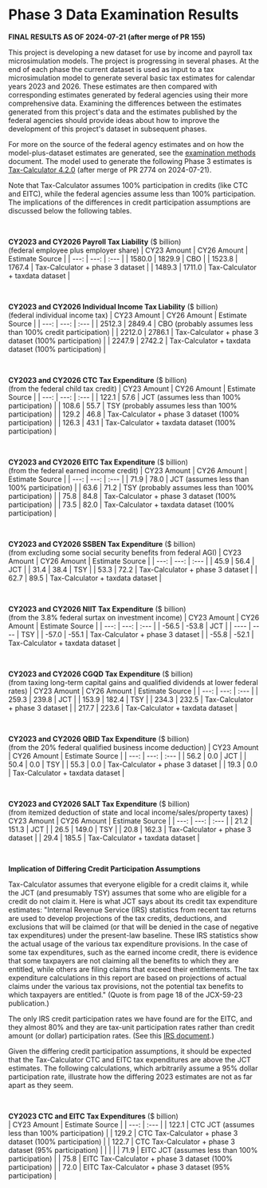 Phase 3 Data Examination Results
================================

**FINAL RESULTS AS OF 2024-07-21 (after merge of PR 155)**

This project is developing a new dataset for use by income and payroll
tax microsimulation models.  The project is progressing in several
phases.  At the end of each phase the current dataset is used as input
to a tax microsimulation model to generate several basic tax
estimates for calendar years 2023 and 2026.  These estimates are
then compared with corresponding estimates generated by federal
agencies using their more comprehensive data.  Examining the
differences between the estimates generated from this project's data
and the estimates published by the federal agencies should provide
ideas about how to improve the development of this project's dataset
in subsequent phases.

For more on the source of the federal agency estimates and on how the
model-plus-dataset estimates are generated, see the [examination
methods](./methods.md) document.  The model used to generate the
following Phase 3 estimates is [Tax-Calculator
4.2.0]((https://github.com/PSLmodels/Tax-Calculator)) (after merge of
PR 2774 on 2024-07-21).

Note that Tax-Calculator assumes 100% participation in credits (like
CTC and EITC), while the federal agencies assume less than 100%
participation.  The implications of the differences in credit
participation assumptions are discussed below the following tables.

<br>

**CY2023 and CY2026 Payroll Tax Liability** ($ billion)<br>
(federal employee plus employer share)
| CY23 Amount | CY26 Amount | Estimate Source |
| ---:   | ---:   | :---   |
| 1580.0 | 1829.9 | CBO    |
| 1523.8 | 1767.4 | Tax-Calculator + phase 3 dataset |
| 1489.3 | 1711.0 | Tax-Calculator + taxdata dataset |

<br>

**CY2023 and CY2026 Individual Income Tax Liability** ($ billion)<br>
(federal individual income tax)
| CY23 Amount | CY26 Amount | Estimate Source |
| ---:   | ---:   | :---   |
| 2512.3 | 2849.4 | CBO (probably assumes less than 100% credit participation) |
| 2212.0 | 2786.1 | Tax-Calculator + phase 3 dataset (100% participation) |
| 2247.9 | 2742.2 | Tax-Calculator + taxdata dataset (100% participation) |

<br>

**CY2023 and CY2026 CTC Tax Expenditure** ($ billion)<br>
(from the federal child tax credit)
| CY23 Amount | CY26 Amount | Estimate Source |
| ---:   | ---:   | :---   |
| 122.1  | 57.6   | JCT (assumes less than 100% participation) |
| 108.6  | 55.7   | TSY (probably assumes less than 100% participation) |
| 129.2  | 46.8   | Tax-Calculator + phase 3 dataset (100% participation) |
| 126.3  | 43.1   | Tax-Calculator + taxdata dataset (100% participation) |

<br>

**CY2023 and CY2026 EITC Tax Expenditure** ($ billion)<br>
(from the federal earned income credit)
| CY23 Amount | CY26 Amount | Estimate Source |
| ---:   | ---:   | :---   |
| 71.9   | 78.0   | JCT (assumes less than 100% participation) |
| 63.6   | 71.2   | TSY (probably assumes less than 100% participation) |
| 75.8   | 84.8   | Tax-Calculator + phase 3 dataset (100% participation) |
| 73.5   | 82.0   | Tax-Calculator + taxdata dataset (100% participation) |

<br>

**CY2023 and CY2026 SSBEN Tax Expenditure** ($ billion)<br>
(from excluding some social security benefits from federal AGI)
| CY23 Amount | CY26 Amount | Estimate Source |
| ---:   | ---:   | :---   |
| 45.9   |  56.4  | JCT    |
| 31.4   |  38.4  | TSY    |
| 53.3   |  72.2  | Tax-Calculator + phase 3 dataset |
| 62.7   |  89.5  | Tax-Calculator + taxdata dataset |

<br>

**CY2023 and CY2026 NIIT Tax Expenditure** ($ billion)<br>
(from the 3.8% federal surtax on investment income)
| CY23 Amount | CY26 Amount | Estimate Source |
| ---:   | ---:   | :---   |
| -56.5  | -53.8  | JCT    |
|  ----  |  ----  | TSY    |
| -57.0  | -55.1  | Tax-Calculator + phase 3 dataset |
| -55.8  | -52.1  | Tax-Calculator + taxdata dataset |

<br>

**CY2023 and CY2026 CGQD Tax Expenditure** ($ billion)<br>
(from taxing long-term capital gains and qualified dividends at lower federal rates)
| CY23 Amount | CY26 Amount | Estimate Source |
| ---:   | ---:   | :---   |
| 259.3  | 239.8  | JCT    |
| 153.9  | 182.4  | TSY    |
| 234.3  | 232.5  | Tax-Calculator + phase 3 dataset |
| 217.7  | 223.6  | Tax-Calculator + taxdata dataset |

<br>

**CY2023 and CY2026 QBID Tax Expenditure** ($ billion)<br>
(from the 20% federal qualified business income deduction)
| CY23 Amount | CY26 Amount | Estimate Source |
| ---:   | ---:   | :---   |
| 56.2   |  0.0   | JCT    |
| 50.4   |  0.0   | TSY    |
| 55.3   |  0.0   | Tax-Calculator + phase 3 dataset |
| 19.3   |  0.0   | Tax-Calculator + taxdata dataset |

<br>

**CY2023 and CY2026 SALT Tax Expenditure** ($ billion)<br>
(from itemized deduction of state and local income/sales/property taxes)
| CY23 Amount | CY26 Amount | Estimate Source |
| ---:   | ---:   | :---   |
|  21.2  | 151.3  | JCT    |
|  26.5  | 149.0  | TSY    |
|  20.8  | 162.3  | Tax-Calculator + phase 3 dataset |
|  29.4  | 185.5  | Tax-Calculator + taxdata dataset |

<br>

**Implication of Differing Credit Participation Assumptions**

Tax-Calculator assumes that everyone eligible for a credit claims it,
while the JCT (and presumably TSY) assumes that some who are eligible
for a credit do not claim it.  Here is what JCT says about its credit
tax expenditure estimates: "Internal Revenue Service (IRS) statistics
from recent tax returns are used to develop projections of the tax
credits, deductions, and exclusions that will be claimed (or that will
be denied in the case of negative tax expenditures) under the
present-law baseline.  These IRS statistics show the actual usage of
the various tax expenditure provisions.  In the case of some tax
expenditures, such as the earned income credit, there is evidence that
some taxpayers are not claiming all the benefits to which they are
entitled, while others are filing claims that exceed their
entitlements.  The tax expenditure calculations in this report are
based on projections of actual claims under the various tax
provisions, not the potential tax benefits to which taxpayers are
entitled." (Quote is from page 18 of the JCX-59-23 publication.)

The only IRS credit participation rates we have found are for the
EITC, and they almost 80% and they are tax-unit participation rates
rather than credit amount (or dollar) participation rates.  (See this
[IRS
document](https://www.eitc.irs.gov/eitc-central/participation-rate-by-state/eitc-participation-rate-by-states).)

Given the differing credit participation assumptions, it should be
expected that the Tax-Calculator CTC and EITC tax expenditures are
above the JCT estimates.  The following calculations, which
arbitrarily assume a 95% dollar participation rate, illustrate how
the differing 2023 estimates are not as far apart as they seem.

<br>

**CY2023 CTC and EITC Tax Expenditures** ($ billion)<br>
| CY23 Amount | Estimate Source |
| ---:   | :---                 |
| 122.1  | CTC JCT (assumes less than 100% participation) |
| 129.2  | CTC Tax-Calculator + phase 3 dataset (100% participation) |
| 122.7  | CTC Tax-Calculator + phase 3 dataset (95% participation) |
|        |                                                          |
| 71.9   | EITC JCT (assumes less than 100% participation) |
| 75.8   | EITC Tax-Calculator + phase 3 dataset (100% participation) |
| 72.0   | EITC Tax-Calculator + phase 3 dataset (95% participation) |

<br>

